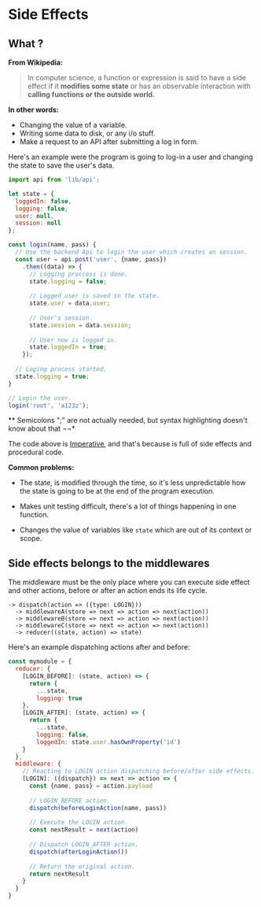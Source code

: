 # Side Effects

## What ?

**From Wikipedia:**
> In computer science, a function or expression is said to have a side effect if it **modifies some state** or has an observable interaction with **calling functions or the outside world.**

**In other words:**

- Changing the value of a variable.
- Writing some data to disk, or any i/o stuff.
- Make a request to an API after submitting a log in form.

Here's an example were the program is going to log-in a user and changing the state to save the user's data.
```js
import api from 'lib/api';

let state = {
  loggedIn: false,
  logging: false,
  user: null,
  session: null
};

const login(name, pass) {
  // Use the backend Api to login the user which creates an session.
  const user = api.post('user', {name, pass})
    .then((data) => {
      // Logging proccess is done.
      state.logging = false;
      
      // Logged user is saved in the state.
      state.user = data.user;
      
      // User's session.
      state.session = data.session;
      
      // User now is logged in.
      state.loggedIn = true;
    });
  
  // Loging process started.
  state.logging = true;
}

// Login the user.
login('root', 'a123z');
```
** Semicolons ";" are not actually needed, but syntax highlighting doesn't know about that ¬¬*

The code above is [Imperative](https://en.wikipedia.org/wiki/Imperative_programming), and that's because is full of side effects and procedural code.

**Common problems:**

- The state, is modified through the time, so it's less unpredictable how the state is going to be at the end of the program execution.

- Makes unit testing difficult, there's a lot of things happening in one function.

- Changes the value of variables like `state` which are out of its context or scope.

## Side effects belongs to the middlewares

The middleware must be the only place where you can execute side effect and other actions, before or after an action ends its life cycle.
```
-> dispatch(action => ({type: LOGIN})) 
  -> middlewareA(store => next => action => next(action))
  -> middlewareB(store => next => action => next(action))
  -> middlewareC(store => next => action => next(action))
  -> reducer((state, action) => state)
```

Here's an example dispatching actions after and before:
```js
const mymodule = {
  reducer: {
    [LOGIN_BEFORE]: (state, action) => {
      return {
        ...state,
        logging: true
    },
    [LOGIN_AFTER]: (state, action) => {
      return {
        ...state,
        logging: false,
        loggedIn: state.user.hasOwnProperty('id')
    }
  },
  middleware: {
    // Reacting to LOGIN action dispatching before/after side effects.
    [LOGIN]: ({dispatch}) => next => action => {
      const {name, pass} = action.payload
      
      // LOGIN_BEFORE action.
      dispatch(beforeLoginAction(name, pass))
      
      // Execute the LOGIN action.
      const nextResult = next(action)
      
      // Dispatch LOGIN_AFTER action.
      dispatch(afterLoginAction())
      
      // Return the original action.
      return nextResult
    }
  }
}
```
